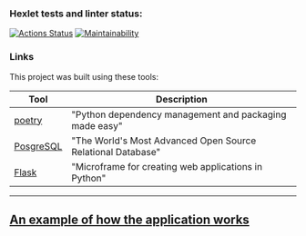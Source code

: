 ### Hexlet tests and linter status:
[![Actions Status](https://github.com/Dmitry996/python-project-83/actions/workflows/hexlet-check.yml/badge.svg)](https://github.com/Dmitry996/python-project-83/actions)
[![Maintainability](https://api.codeclimate.com/v1/badges/bf8e268eb1ca88d05dac/maintainability)](https://codeclimate.com/github/Dmitry996/python-project-83/maintainability)


### Links

This project was built using these tools:

| Tool                                                                        | Description                                             |
|-----------------------------------------------------------------------------|---------------------------------------------------------|
| [poetry](https://python-poetry.org/)                                        | "Python dependency management and packaging made easy"  |
| [PosgreSQL](https://www.postgresql.org/)                                               | "The World's Most Advanced Open Source Relational Database"            |
| [Flask](https://flask.palletsprojects.com/en/3.0.x/)                                         | "Microframe for creating web applications in Python" |

---

<h2><a href="https://python-project-83-p52t.onrender.com/">An example of how the application works</a></h2>